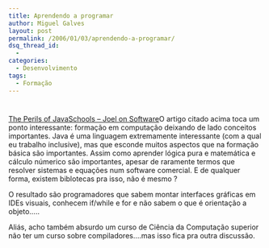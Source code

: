 ```yaml
---
title: Aprendendo a programar
author: Miguel Galves
layout: post
permalink: /2006/01/03/aprendendo-a-programar/
dsq_thread_id:
  - 
categories:
  - Desenvolvimento
tags:
  - Formação
---
```

# 

[The Perils of JavaSchools – Joel on Software][1]O artigo citado acima toca um ponto interessante: formação em computação deixando de lado conceitos importantes. Java é uma linguagem extremamente interessante (com a qual eu trabalho inclusive), mas que esconde muitos aspectos que na formação básica são importantes. Assim como aprender lógica pura e matemática e cálculo númerico são importantes, apesar de raramente termos que resolver sistemas e equações num software comercial. E de qualquer forma, existem biblotecas pra isso, não é mesmo ?

 [1]: http://www.joelonsoftware.com/articles/ThePerilsofJavaSchools.html

O resultado são programadores que sabem montar interfaces gráficas em IDEs visuais, conhecem if/while e for e não sabem o que é orientação a objeto…..

Aliás, acho também absurdo um curso de Ciência da Computação superior não ter um curso sobre compiladores….mas isso fica pra outra discussão.